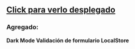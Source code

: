 ## [Click para verlo desplegado](https://ffba97.github.io/emergentes/)

### Agregado:

**Dark Mode
Validación de formulario
LocalStore**

